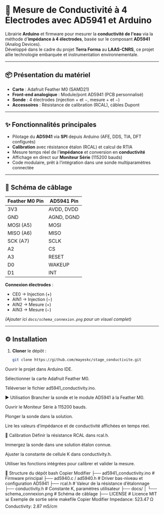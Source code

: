 # 🌊 Mesure de Conductivité à 4 Électrodes avec AD5941 et Arduino

Librairie **Arduino** et firmware pour mesurer la **conductivité de l'eau** via la méthode d'**impédance à 4 électrodes**, basée sur le composant **AD5941** (Analog Devices).  
Développé dans le cadre du projet **Terra Forma** au **LAAS-CNRS**, ce projet allie technologie embarquée et instrumentation environnementale.

---

## 📦 Présentation du matériel

- **Carte** : Adafruit Feather M0 (SAMD21)
- **Front-end analogique** : Module/pont AD5941 (PCB personnalisé)
- **Sonde** : 4 électrodes (injection + et −, mesure + et −)
- **Accessoires** : Résistance de calibration (RCAL), câbles Dupont

---

## ✨ Fonctionnalités principales

- Pilotage du **AD5941** via **SPI** depuis Arduino (AFE, DDS, TIA, DFT configurés)
- **Calibration** avec résistance étalon (RCAL) et calcul de RTIA
- Mesure temps réel de l'**impédance** et conversion en **conductivité**
- Affichage en direct sur **Moniteur Série** (115200 bauds)
- Code modulaire, prêt à l’intégration dans une sonde multiparamètres connectée

---

## 🔌 Schéma de câblage

| Feather M0 Pin     | AD5941 Pin             |
|--------------------|------------------------|
| 3V3                | AVDD, DVDD             |
| GND                | AGND, DGND             |
| MOSI (A5)          | MOSI                   |
| MISO (A6)          | MISO                   |
| SCK (A7)           | SCLK                   |
| A2                 | CS                     |
| A3                 | RESET                  |
| D0                 | WAKEUP                 |
| D1                 | INT                    |

**Connexion électrodes** :

- CE0 → Injection (+)  
- AIN1 → Injection (−)  
- AIN2 → Mesure (+)  
- AIN3 → Mesure (−)  

*(Ajouter ici `docs/schema_connexion.png` pour un visuel complet)*

---

## ⚙️ Installation

1. **Cloner** le dépôt :
   ```bash
   git clone https://github.com/mayeskc/stage_conductivite.git
Ouvrir le projet dans Arduino IDE.

Sélectionner la carte Adafruit Feather M0.

Téléverser le fichier ad5941_conductivity.ino.

▶️ Utilisation
Brancher la sonde et le module AD5941 à la Feather M0.

Ouvrir le Moniteur Série à 115200 bauds.

Plonger la sonde dans la solution.

Lire les valeurs d’impédance et de conductivité affichées en temps réel.

🧪 Calibration
Définir la résistance RCAL dans rcal.h.

Immergez la sonde dans une solution étalon connue.

Ajuster la constante de cellule K dans conductivity.h.

Utiliser les fonctions intégrées pour calibrer et valider la mesure.

📂 Structure du dépôt
bash
Copier
Modifier
├── ad5941_conductivity.ino   # Firmware principal
├── ad5940.c / ad5940.h       # Driver bas-niveau et configuration AD5941
├── rcal.h                    # Valeur de la résistance d’étalonnage
├── conductivity.h            # Constante K, paramètres utilisateur
├── docs/
│   └── schema_connexion.png  # Schéma de câblage
├── LICENSE                   # Licence MIT
📊 Exemple de sortie série
makefile
Copier
Modifier
Impedance: 523.47 Ω
Conductivity: 2.87 mS/cm
